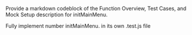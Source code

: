 Provide a markdown codeblock of the Function Overview, Test Cases, and Mock Setup description for initMainMenu.

Fully implement number initMainMenu. in its own .test.js file
